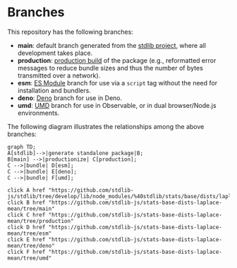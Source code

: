 <!--

@license Apache-2.0

Copyright (c) 2022 The Stdlib Authors.

Licensed under the Apache License, Version 2.0 (the "License");
you may not use this file except in compliance with the License.
You may obtain a copy of the License at

    http://www.apache.org/licenses/LICENSE-2.0

Unless required by applicable law or agreed to in writing, software
distributed under the License is distributed on an "AS IS" BASIS,
WITHOUT WARRANTIES OR CONDITIONS OF ANY KIND, either express or implied.
See the License for the specific language governing permissions and
limitations under the License.

-->

# Branches

This repository has the following branches:

-   **main**: default branch generated from the [stdlib project][stdlib-url], where all development takes place.
-   **production**: [production build][production-url] of the package (e.g., reformatted error messages to reduce bundle sizes and thus the number of bytes transmitted over a network).
-   **esm**: [ES Module][esm-url] branch for use via a `script` tag without the need for installation and bundlers.
-   **deno**: [Deno][deno-url] branch for use in Deno.
-   **umd**: [UMD][umd-url] branch for use in Observable, or in dual browser/Node.js environments.

The following diagram illustrates the relationships among the above branches:

```mermaid
graph TD;
A[stdlib]-->|generate standalone package|B;
B[main] -->|productionize| C[production];
C -->|bundle| D[esm];
C -->|bundle| E[deno];
C -->|bundle| F[umd];

click A href "https://github.com/stdlib-js/stdlib/tree/develop/lib/node_modules/%40stdlib/stats/base/dists/laplace/mean"
click B href "https://github.com/stdlib-js/stats-base-dists-laplace-mean/tree/main"
click C href "https://github.com/stdlib-js/stats-base-dists-laplace-mean/tree/production"
click D href "https://github.com/stdlib-js/stats-base-dists-laplace-mean/tree/esm"
click E href "https://github.com/stdlib-js/stats-base-dists-laplace-mean/tree/deno"
click F href "https://github.com/stdlib-js/stats-base-dists-laplace-mean/tree/umd"
```

[stdlib-url]: https://github.com/stdlib-js/stdlib/tree/develop/lib/node_modules/%40stdlib/stats/base/dists/laplace/mean
[production-url]: https://github.com/stdlib-js/stats-base-dists-laplace-mean/tree/production
[deno-url]: https://github.com/stdlib-js/stats-base-dists-laplace-mean/tree/deno
[umd-url]: https://github.com/stdlib-js/stats-base-dists-laplace-mean/tree/umd
[esm-url]: https://github.com/stdlib-js/stats-base-dists-laplace-mean/tree/esm